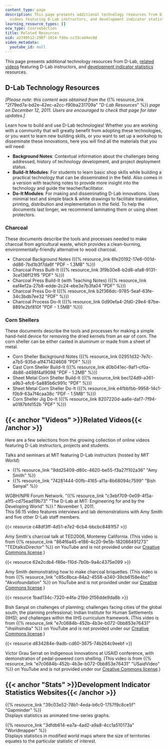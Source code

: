 ```yaml
---
content_type: page
description: This page presents additional technology resources from D-Lab, related
  videos featuring D-Lab instructors, and development indicator statistics resources.
learning_resource_types: []
ocw_type: CourseSection
title: Related Resources
uid: a2749512-298f-1014-fdda-cc33cad4ec0d
video_metadata:
  youtube_id: null
---
```


This page presents additional technology resources from D-Lab, [related videos](#Videos) featuring D-Lab instructors, and [development indicator statistics](#Stats) resources.

D-Lab Technology Resources
--------------------------

_\[Please note: this content was obtained from the_ {{% resource_link "2f79ed7a-bd2e-42ec-a2cc-f90ba231709a" "_D-Lab Resources_" %}} _page on December 12, 2011. Users are encouraged to check that page for later updates.\]_

Learn how to build and use D-Lab technologies! Whether you are working with a community that will greatly benefit from adopting these technologies, or you want to learn new building skills, or you want to set up a workshop to disseminate these innovations, here you will find all the materials that you will need:

*   **Background Notes**: Contextual information about the challenges being addressed, history of technology development, and project deployment status.
*   **Build-It Modules**: For students to learn basic shop skills while building a practical technology that can be disseminated in the field. Also comes in a version with teaching notes to provide more insight into the technology and guide the teacher/facilitator.
*   **Do-It Modules**: For making and disseminating D-Lab innovations. Uses minimal text and simple black & white drawings to facilitate translation, printing, distribution and implementation in the field. To help the documents last longer, we recommend laminating them or using sheet protectors.

### Charcoal

These documents describe the tools and processes needed to make charcoal from agricultural waste, which provides a clean-burning, environmentally-friendly alternative to wood charcoal.

*   Charcoal Background Notes ({{% resource_link 6fe20192-17e6-001d-dd86-7bd1b3f7da6f "PDF - 1.3MB" %}})
*   Charcoal Press Built-It ({{% resource_link 3f9b30e8-b2d8-afa8-9131-3ce136f121f5 "PDF" %}})
*   Charcoal Press Build-It (with Teaching Notes) ({{% resource_link eaf4ef2a-27b8-edde-2c24-ebe3e7b3fa04 "PDF" %}})
*   Charcoal Press Do-It ({{% resource_link b2f366dc-9785-5eaf-63fe-34c3bdb7ee32 "PDF" %}})
*   Charcoal Process Do-It ({{% resource_link 0d90efa4-2fd0-29e4-87be-8891e2bf810f "PDF - 1.5MB" %}})

### Corn Shellers

These documents describe the tools and processes for making a simple hand-held device for removing the dried kernels from an ear of corn. The corn sheller can be either casted in aluminum or made from a sheet of metal.

*   Corn Sheller Background Notes ({{% resource_link 02951d32-7e7c-a7b5-935d-a1f471424608 "PDF" %}})
*   Cast Corn Sheller Build-It ({{% resource_link d0b041ec-9af1-cf0a-4b86-d498f4af9098 "PDF - 1.2MB" %}})
*   Sheet Metal Corn Sheller Build-It ({{% resource_link bec124d9-a361-a9b3-efc6-5a885b6c991c "PDF" %}})
*   Sheet Metal Corn Sheller Do-It ({{% resource_link e4fbbfbb-9958-14c1-f0b9-63a7f4caa38c "PDF - 1.5MB" %}})
*   Corn Sheller Jig Do-It ({{% resource_link 8207220d-aa6e-daf7-7f94-a0187bfd152b "PDF" %}})

{{< anchor "Videos" >}}Related Videos{{< /anchor >}}
----------------------------------------------------

Here are a few selections from the growing collection of online videos featuring D-Lab instructors, projects and students. 

Talks and seminars at MIT featuring D-Lab instructors (hosted by _MIT World_):

*   {{% resource_link "9dd25409-d80c-4620-be55-f3a27f102a36" "Amy Smith" %}}
*   {{% resource_link "74281444-00fb-4165-a11a-8b68094c7599" "Bish Sanyal" %}}

WGBH/NPR Forum Network. "{{% resource_link "c3ebf709-0e09-4f5a-a1f5-cd75ead19b73" "The D-Lab at MIT: Engineering for and by the Developing World" %}}." November 1, 2011.  
This 56:15 video features interviews and lab demonstrations with Amy Smith and five other D-Lab staff members.

{{< resource c48df3ff-4d51-e7e2-6cb4-bbcbc8481f57 >}}

Amy Smith's charcoal talk at TED2006, Monterey California. (This video is from {{% resource_link "864f6a45-e186-4c20-9e5b-182086491273" "TEDtalksDirector" %}} on YouTube and is not provided under our [Creative Commons license](./resolveuid/e7db8a8f17363f805bbf706e613d0334#cc).)

{{< resource 62e2cdb4-f86e-110d-7b0b-9a4c4375e099 >}}

Amy Smith demonstrating how to make charcoal briquettes. (This video is from {{% resource_link "c85c8bca-84a2-4558-a340-39cb6158e4bc" "Akvofoundation" %}} on YouTube and is not provided under our [Creative Commons license](./resolveuid/e7db8a8f17363f805bbf706e613d0334#cc).)

{{< resource 1bad134c-7320-e4fa-219d-2f56dde9da8b >}}

Bish Sanyal on challenges of planning; challenges facing cities of the global south; the planning professional; Indian Institute for Human Settlements (IIHS); and challenges within the IIHS curriculum framework. (This video is from {{% resource_link "e7c0684b-452b-4b3e-b072-0bb853e76431" "iihsiihsindia" %}} on YouTube and is not provided under our [Creative Commons license](./resolveuid/e7db8a8f17363f805bbf706e613d0334#cc).)

{{< resource d834284e-9adb-cd60-3675-74b264c9eebf >}}

Victor Grau Serrat on Indigenous Innovations at USAID conference, with demonstration of pedal-powered corn shelling. (This video is from {{% resource_link "e7c0684b-452b-4b3e-b072-0bb853e76431" "USaidVideo" %}} on YouTube and is not provided under our [Creative Commons license](./resolveuid/e7db8a8f17363f805bbf706e613d0334#cc).)

{{< anchor "Stats" >}}Development Indicator Statistics Websites{{< /anchor >}}
------------------------------------------------------------------------------

{{% resource_link "39c03e52-78b1-4eda-b6c0-1757f9c8ce5f" "Gapminder" %}}  
Displays statistics as animated time-series graphs.

{{% resource_link "3dfdb614-ea7a-4ad2-a9a8-4cc1a510173a" "Worldmapper" %}}  
Displays statistics in modified world maps where the size of territories equates to the particular statistic of interest.